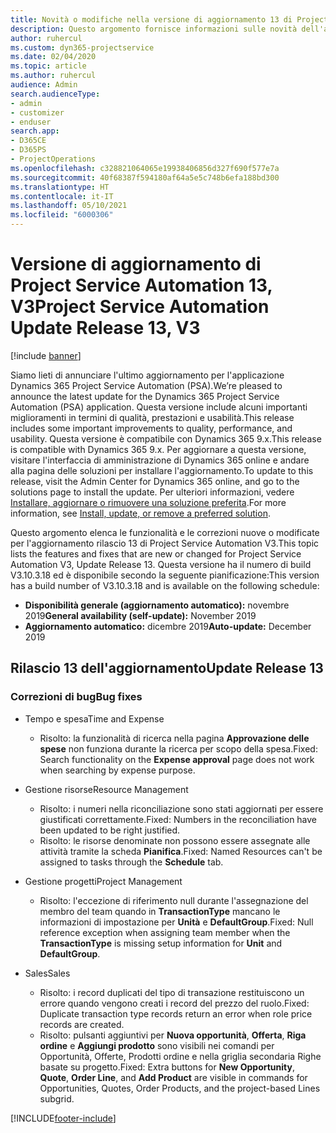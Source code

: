 ```yaml
---
title: Novità o modifiche nella versione di aggiornamento 13 di Project Service Automation V3
description: Questo argomento fornisce informazioni sulle novità dell'aggiornamento rilascio 13 di Project Service Automation V3.
author: ruhercul
ms.custom: dyn365-projectservice
ms.date: 02/04/2020
ms.topic: article
ms.author: ruhercul
audience: Admin
search.audienceType:
- admin
- customizer
- enduser
search.app:
- D365CE
- D365PS
- ProjectOperations
ms.openlocfilehash: c328821064065e19938406856d327f690f577e7a
ms.sourcegitcommit: 40f68387f594180af64a5e5c748b6efa188bd300
ms.translationtype: HT
ms.contentlocale: it-IT
ms.lasthandoff: 05/10/2021
ms.locfileid: "6000306"
---
```

# <a name="project-service-automation-update-release-13-v3"></a><span data-ttu-id="d198b-103">Versione di aggiornamento di Project Service Automation 13, V3</span><span class="sxs-lookup"><span data-stu-id="d198b-103">Project Service Automation Update Release 13, V3</span></span>

[!include [banner](../includes/psa-now-project-operations.md)]

<span data-ttu-id="d198b-104">Siamo lieti di annunciare l'ultimo aggiornamento per l'applicazione Dynamics 365 Project Service Automation (PSA).</span><span class="sxs-lookup"><span data-stu-id="d198b-104">We’re pleased to announce the latest update for the Dynamics 365 Project Service Automation (PSA) application.</span></span> <span data-ttu-id="d198b-105">Questa versione include alcuni importanti miglioramenti in termini di qualità, prestazioni e usabilità.</span><span class="sxs-lookup"><span data-stu-id="d198b-105">This release includes some important improvements to quality, performance, and usability.</span></span> <span data-ttu-id="d198b-106">Questa versione è compatibile con Dynamics 365 9.x.</span><span class="sxs-lookup"><span data-stu-id="d198b-106">This release is compatible with Dynamics 365 9.x.</span></span> <span data-ttu-id="d198b-107">Per aggiornare a questa versione, visitare l'interfaccia di amministrazione di Dynamics 365 online e andare alla pagina delle soluzioni per installare l'aggiornamento.</span><span class="sxs-lookup"><span data-stu-id="d198b-107">To update to this release, visit the Admin Center for Dynamics 365 online, and go to the solutions page to install the update.</span></span> <span data-ttu-id="d198b-108">Per ulteriori informazioni, vedere [Installare, aggiornare o rimuovere una soluzione preferita](/power-platform/admin/install-remove-preferred-solution).</span><span class="sxs-lookup"><span data-stu-id="d198b-108">For more information, see [Install, update, or remove a preferred solution](/power-platform/admin/install-remove-preferred-solution).</span></span>

<span data-ttu-id="d198b-109">Questo argomento elenca le funzionalità e le correzioni nuove o modificate per l'aggiornamento rilascio 13 di Project Service Automation V3.</span><span class="sxs-lookup"><span data-stu-id="d198b-109">This topic lists the features and fixes that are new or changed for Project Service Automation V3, Update Release 13.</span></span> <span data-ttu-id="d198b-110">Questa versione ha il numero di build V3.10.3.18 ed è disponibile secondo la seguente pianificazione:</span><span class="sxs-lookup"><span data-stu-id="d198b-110">This version has a build number of V3.10.3.18 and is available on the following schedule:</span></span>

- <span data-ttu-id="d198b-111">**Disponibilità generale (aggiornamento automatico):** novembre 2019</span><span class="sxs-lookup"><span data-stu-id="d198b-111">**General availability (self-update):** November 2019</span></span>
- <span data-ttu-id="d198b-112">**Aggiornamento automatico:** dicembre 2019</span><span class="sxs-lookup"><span data-stu-id="d198b-112">**Auto-update:** December 2019</span></span>


## <a name="update-release-13"></a><span data-ttu-id="d198b-113">Rilascio 13 dell'aggiornamento</span><span class="sxs-lookup"><span data-stu-id="d198b-113">Update Release 13</span></span> 

### <a name="bug-fixes"></a><span data-ttu-id="d198b-114">Correzioni di bug</span><span class="sxs-lookup"><span data-stu-id="d198b-114">Bug fixes</span></span>

- <span data-ttu-id="d198b-115">Tempo e spesa</span><span class="sxs-lookup"><span data-stu-id="d198b-115">Time and Expense</span></span>

     - <span data-ttu-id="d198b-116">Risolto: la funzionalità di ricerca nella pagina **Approvazione delle spese** non funziona durante la ricerca per scopo della spesa.</span><span class="sxs-lookup"><span data-stu-id="d198b-116">Fixed: Search functionality on the **Expense approval** page does not work when searching by expense purpose.</span></span>

- <span data-ttu-id="d198b-117">Gestione risorse</span><span class="sxs-lookup"><span data-stu-id="d198b-117">Resource Management</span></span>

     - <span data-ttu-id="d198b-118">Risolto: i numeri nella riconciliazione sono stati aggiornati per essere giustificati correttamente.</span><span class="sxs-lookup"><span data-stu-id="d198b-118">Fixed: Numbers in the reconciliation have been updated to be right justified.</span></span>
     - <span data-ttu-id="d198b-119">Risolto: le risorse denominate non possono essere assegnate alle attività tramite la scheda **Pianifica**.</span><span class="sxs-lookup"><span data-stu-id="d198b-119">Fixed: Named Resources can't be assigned to tasks through the **Schedule** tab.</span></span>

- <span data-ttu-id="d198b-120">Gestione progetti</span><span class="sxs-lookup"><span data-stu-id="d198b-120">Project Management</span></span>

     - <span data-ttu-id="d198b-121">Risolto: l'eccezione di riferimento null durante l'assegnazione del membro del team quando in **TransactionType** mancano le informazioni di impostazione per **Unità** e **DefaultGroup**.</span><span class="sxs-lookup"><span data-stu-id="d198b-121">Fixed: Null reference exception when assigning team member when the **TransactionType** is missing setup information for **Unit** and **DefaultGroup**.</span></span>

- <span data-ttu-id="d198b-122">Sales</span><span class="sxs-lookup"><span data-stu-id="d198b-122">Sales</span></span>

     - <span data-ttu-id="d198b-123">Risolto: i record duplicati del tipo di transazione restituiscono un errore quando vengono creati i record del prezzo del ruolo.</span><span class="sxs-lookup"><span data-stu-id="d198b-123">Fixed: Duplicate transaction type records return an error when role price records are created.</span></span>
     - <span data-ttu-id="d198b-124">Risolto: pulsanti aggiuntivi per **Nuova opportunità**, **Offerta**, **Riga ordine** e **Aggiungi prodotto** sono visibili nei comandi per Opportunità, Offerte, Prodotti ordine e nella griglia secondaria Righe basate su progetto.</span><span class="sxs-lookup"><span data-stu-id="d198b-124">Fixed: Extra buttons for **New Opportunity**, **Quote**, **Order Line**, and **Add Product** are visible in commands for Opportunities, Quotes, Order Products, and the project-based Lines subgrid.</span></span>




[!INCLUDE[footer-include](../includes/footer-banner.md)]